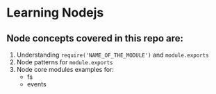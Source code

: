 # Learning Nodejs

## Node concepts covered in this repo are:

1. Understanding `require('NAME_OF_THE_MODULE')` and `module.exports`
2. Node patterns for `module.exports`
3. Node core modules examples for:
    * fs
    * events